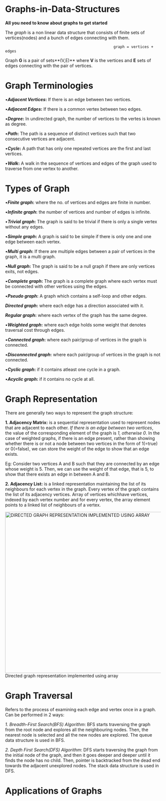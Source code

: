 # Graphs-in-Data-Structures
**All you need to know about graphs to get started**

The _graph_ is a non linear data structure that consists of finite sets of vertices(nodes) and a bunch of edges connecting with them.

                                                     graph = vertices + edges

Graph **G** is a pair of sets**(V,E)** where **V** is the vertices and **E** sets of edges connecting with the pair of vertices.

# Graph Terminologies
•**_Adjacent Vertices_:** If there is an edge between two vertices.

•**_Adjacent Edges_:** If there is a common vertex between two edges.

•**_Degree_:** In undirected graph, the number of vertices to the vertes is known as degree.

•**_Path_:** The path is a sequence of distinct vertices such that two consecutive vertices are adjacent.

•**_Cycle_:** A path that has only one repeated vertices are the first and last vertices.

•**_Walk_:** A walk in the sequence of vertices and edges of the graph used to traverse from one vertex to another.

# Types of Graph
•**_Finite graph_:** where the no. of vertices and edges are finite in number.

•**_Infinite graph_:** the number of vertices and number of edges is infinite.

•**_Trivial graph_:** The graph is said to be trivial if there is only a single vertex without any edges.

•**_Simple graph_:** A graph is said to be simple if there is only one and one edge between each vertex.

•**_Multi graph_:** If there are multiple edges between a pair of vertices in the graph, it is a multi graph.

•**_Null graph_:** The graph is said to be a null graph if there are only vertices exits, not edges.

•**_Complete graph_:** The graph is a complete graph where each vertex must be connected with other vertices using the edges.

•**_Pseudo graph_:** A graph which contains a self-loop and other edges.

**_Directed graph_:** where each edge has a direction associated with it.

**_Regular graph_:** where each vertex of the graph has the same degree.

•**_Weighted graph_:** where each edge holds some weight that denotes traversal cost through edges.

•**_Connected graph_:** where each pair/group of vertices in the graph is connected.

•**_Disconnected graph_:** where each pair/group of vertices in the graph is not connected.

•**_Cyclic graph_:** if it contains atleast one cycle in a graph.

•**_Acyclic graph_:** if it contains no cycle at all.

# Graph Representation
There are generally two ways to represent the graph structure:

**1. Adjacency Matrix:** is a sequential representation used to represent nodes that are adjacent to each other. _If there is an edge between two vertices_, the value of the corresponding element of the graph is _1, otherwise 0_. In the case of weighted graphs, if there is an edge present, rather than showing whether there is or not a node between two vertices in the form of 1(=true) or 0(=false), we can store the weight of the edge to show that an edge exists.

Eg: Consider two vertices A and B such that they are connected by an edge whose weight is 5. Then, we can use the weight of that edge, that is 5, to show that there exists an edge in between A and B.

<UNDIRECTED GRAPH REPRESENTATION>

<DIRECTED GRAPH REPRESENTATION>

<UNDIRECTED WEIGHTED GRAPH REPRESENTATION>

**2. Adjacency List:** is a linked representation maintaining the list of its neighbours for each vertex in the graph. Every vertex of the graph contains the list of its adjacency vertices. Array of vertices whichhave vertices, indexed by each vertex number and for every vertex, the array element points to a linked list of neighbours of a vertex.

<DIRECTED GRAPH REPRESENTATION IMPLEMENTED USING LINKED LIST>


<img width="520" alt="DIRECTED GRAPH REPRESENTATION IMPLEMENTED USING ARRAY" src="https://user-images.githubusercontent.com/112563080/206500524-474c6fb4-3ffa-415a-948e-63f9f9f4f99f.png">
Directed graph representation implemented using array

# Graph Traversal
Refers to the process of examining each edge and vertex once in a graph. Can be performed in 2 ways:

_1. Breadth-First Search(BFS) Algorithm_: BFS starts traversing the graph from the root node and explores all the neighbouring nodes. Then, the nearest node is selected and all the new nodes are explored. The queue data structure is used in BFS.

_2. Depth First Search(DFS) Algorithm_: DFS starts traversing the graph from the initial node of the graph, and then it goes deeper and deeper until it finds the node has no child. Then, pointer is backtracked from the dead end towards the adjacent unexplored nodes. The stack data structure is used in DFS.


# Applications of Graphs
